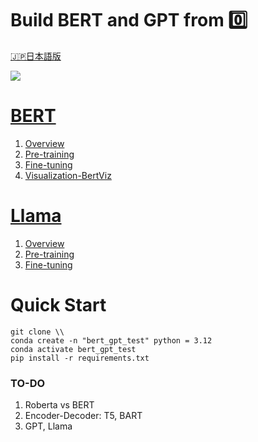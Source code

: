# Build BERT and GPT from 0️⃣
[🇯🇵日本語版](./README_JP.md)


![](https://miro.medium.com/v2/resize:fit:1400/1*TzGwyi1TrqcIPV4WMU3sVg.png)

# [BERT](./Encoder/BERT/)
1. [Overview](./Encoder/BERT/overview.ipynb)
2. [Pre-training](./Encoder/BERT/pre-training.ipynb)
3. [Fine-tuning](./Encoder/BERT/fine-tuning.ipynb)
4. [Visualization-BertViz](https://github.com/jessevig/bertviz) 

# [Llama](./Decoder/Llama/)
1. [Overview](./Decoder/Llama/overview.ipynb)
2. [Pre-training](./Decoder/Llama/pre-training.ipynb)
3. [Fine-tuning](./Decoder/Llama/fine-tuning.ipynb)



# Quick Start
```
git clone \\
conda create -n "bert_gpt_test" python = 3.12
conda activate bert_gpt_test
pip install -r requirements.txt
```

### TO-DO
1. Roberta vs BERT
2. Encoder-Decoder: T5, BART
3. GPT, Llama